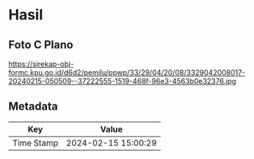 # Hasil

## Foto C Plano

https://sirekap-obj-formc.kpu.go.id/d6d2/pemilu/ppwp/33/29/04/20/08/3329042008017-20240215-050509--37222555-1519-468f-96e3-4563b0e32376.jpg


## Metadata

| Key        | Value               |
| ---------- | ------------------- |
| Time Stamp | 2024-02-15 15:00:29 |



